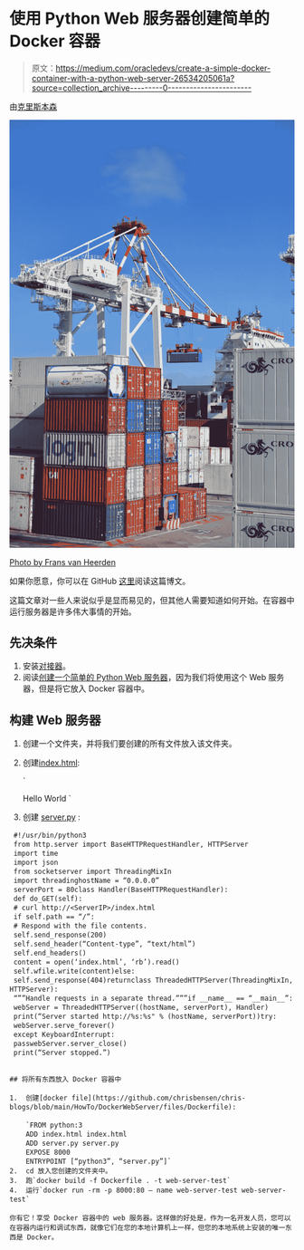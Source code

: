 # 使用 Python Web 服务器创建简单的 Docker 容器

> 原文：<https://medium.com/oracledevs/create-a-simple-docker-container-with-a-python-web-server-26534205061a?source=collection_archive---------0----------------------->

由[克里斯本森](https://twitter.com/chrisbensen)

![](img/7106c618a45cf44e56bed617675fb046.png)

[Photo by Frans van Heerden](https://www.pexels.com/photo/cargo-containers-trailer-lot-1624695/)

如果你愿意，你可以在 GitHub [这里](https://github.com/chrisbensen/chris-blogs/blob/main/HowTo/DockerWebServer/DockerWebServer.md)阅读这篇博文。

这篇文章对一些人来说似乎是显而易见的，但其他人需要知道如何开始。在容器中运行服务器是许多伟大事情的开始。

## 先决条件

1.  安装[对接器](https://www.docker.com)。
2.  阅读[创建一个简单的 Python Web 服务器](/oracledevs/create-a-simple-python-web-server-on-oci-1d3634a1d7c2)，因为我们将使用这个 Web 服务器，但是将它放入 Docker 容器中。

## 构建 Web 服务器

1.  创建一个文件夹，并将我们要创建的所有文件放入该文件夹。
2.  创建[index.html](https://github.com/chrisbensen/chris-blogs/blob/main/HowTo/DockerWebServer/files/index.html):

    `<!DOCTYPE html>
    <html>
    <body>
    Hello World
    </body>
    </html>`
3.  创建 [server.py](https://github.com/chrisbensen/chris-blogs/blob/main/HowTo/DockerWebServer/files/server.py) :

```
 #!/usr/bin/python3
 from http.server import BaseHTTPRequestHandler, HTTPServer
 import time
 import json
 from socketserver import ThreadingMixIn
 import threadinghostName = “0.0.0.0”
 serverPort = 80class Handler(BaseHTTPRequestHandler):
 def do_GET(self):
 # curl http://<ServerIP>/index.html
 if self.path == “/”:
 # Respond with the file contents.
 self.send_response(200)
 self.send_header(“Content-type”, “text/html”)
 self.end_headers()
 content = open(‘index.html’, ‘rb’).read()
 self.wfile.write(content)else:
 self.send_response(404)returnclass ThreadedHTTPServer(ThreadingMixIn, HTTPServer):
 “””Handle requests in a separate thread.”””if __name__ == “__main__”:
 webServer = ThreadedHTTPServer((hostName, serverPort), Handler)
 print(“Server started http://%s:%s" % (hostName, serverPort))try:
 webServer.serve_forever()
 except KeyboardInterrupt:
 passwebServer.server_close()
 print(“Server stopped.”)
 ```
```

## 将所有东西放入 Docker 容器中

1.  创建[docker file](https://github.com/chrisbensen/chris-blogs/blob/main/HowTo/DockerWebServer/files/Dockerfile):

    `FROM python:3
    ADD index.html index.html
    ADD server.py server.py
    EXPOSE 8000
    ENTRYPOINT [“python3”, “server.py”]`
2.  cd 放入您创建的文件夹中。
3.  跑`docker build -f Dockerfile . -t web-server-test`
4.  运行`docker run -rm -p 8000:80 — name web-server-test web-server-test`

你有它！享受 Docker 容器中的 web 服务器。这样做的好处是，作为一名开发人员，您可以在容器内运行和调试东西，就像它们在您的本地计算机上一样，但您的本地系统上安装的唯一东西是 Docker。